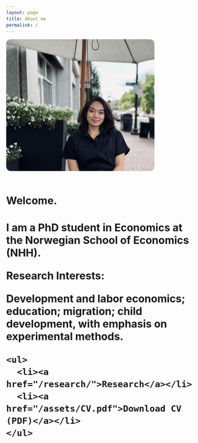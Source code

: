 ```yaml
---
layout: page
title: About me
permalink: /
---
```



<div style="display:flex; gap:24px; align-items:flex-start; flex-wrap:wrap;">
  <img src="/assets/photo.jpg" alt="Samantha Metevier"
       style="flex:1; max-width:400px; border-radius:12px;">
  <div style="flex:2; min-width:260px;">
    <h1>Welcome.<h1>
    <p>I am a PhD student in Economics at the Norwegian School of Economics (NHH).<p>

<p>Research Interests:<p>
<p>Development and labor economics; education; migration; child development, with emphasis on experimental methods.</p>

   
    <ul>
      <li><a href="/research/">Research</a></li>
      <li><a href="/assets/CV.pdf">Download CV (PDF)</a></li>
    </ul>
  </div>
</div>

